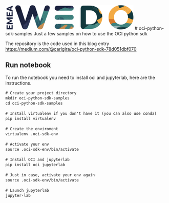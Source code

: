 <img src="img/emea-wedo.png" alt="WEDO" width="400"/>
# oci-python-sdk-samples
Just a few samples on how to use the OCI python sdk

The repository is the code used in this blog entry https://medium.com/@carlgira/oci-python-sdk-78d051dbf070
    
## Run notebook 

To run the notebook you need to install oci and jupyterlab, here are the instructions.
```
# Create your project directory
mkdir oci-python-sdk-samples
cd oci-python-sdk-samples

# Install virtualenv if you don't have it (you can also use conda)
pip install virtualenv

# Create the enviroment
virtualenv .oci-sdk-env

# Activate your env
source .oci-sdk-env/bin/activate

# Install OCI and jupyterlab
pip install oci jupyterlab

# Just in case, activate your env again
source .oci-sdk-env/bin/activate

# Launch jupyterlab
jupyter-lab
```
